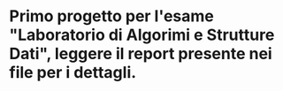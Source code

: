 # Primo progetto per l'esame "Laboratorio di Algorimi e Strutture Dati", leggere il report presente nei file per i dettagli.
